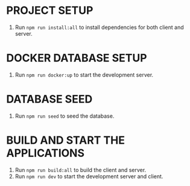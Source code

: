 # PROJECT SETUP
1. Run `npm run install:all` to install dependencies for both client and server.

# DOCKER DATABASE SETUP

1. Run `npm run docker:up` to start the development server.

# DATABASE SEED

1. Run `npm run seed` to seed the database.

# BUILD AND START THE APPLICATIONS

1. Run `npm run build:all` to build the client and server.
2. Run `npm run dev` to start the development server and client.